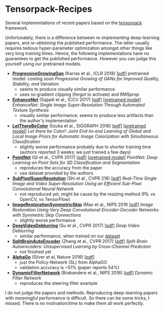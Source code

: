 # Tensorpack-Recipes

Several implementations of recent papers based on the [tensorpack](https://github.com/ppwwyyxx/tensorpack) framework.

Unfortunately, there is a difference between *re-implementing* deep-learning papers, and *re-obtaining* the published performance. The latter usually requires tedious hyper-parameter optimization amongst other things like very long training times. Hence, the following implementations have no guarantees to get the published performance. However you can judge this yourself using our pretrained models.

- **[ProgressiveGrowingGan](./ProgressiveGrowingGan)** (Karras et al., ICLR 2018) [[pdf]](https://arxiv.org/abs/1710.10196) pretrained model: coming soon
*Progressive Growing of GANs for Improved Quality, Stability, and Variation*
    + seems to produce visually similar performance
    + uses no gradient clipping (forgot to activate) and RMSprop
- **[EnhanceNet](./EnhanceNet)** (Sajjadi et al., ICCV 2017) [[pdf]](https://arxiv.org/abs/1612.07919) [[pretrained model]](http://files.patwie.com/recipes/models/enet-pat.npy)
*EnhanceNet: Single Image Super-Resolution Through Automated Texture Synthesis*
    + visually similar performance; seems to produce less artifacts than the author's implementation
- **[LetThereBeColor](./LetThereBeColor)** (Iizuka et al., SIGGRAPH 2016) [[pdf]](http://hi.cs.waseda.ac.jp/~iizuka/projects/colorization/en/) [[pretrained model]](http://files.patwie.com/recipes/models/let-there-be-color.npy)
*Let there be Color!: Joint End-to-end Learning of Global and Local Image Priors for Automatic Image Colorization with Simultaneous Classification*
    + slightly worse performance probably due to shorter training time (authors reported 3 weeks; we just trained a few days)
- **[PointNet](./PointNet)** (Qi et al., CVPR 2017) [[pdf]](https://arxiv.org/abs/1612.00593) [[pretrained model]](http://files.patwie.com/recipes/models/pointnet.npy)
*PointNet: Deep Learning on Point Sets for 3D Classification and Segmentation*
    + reproduces the accuracy from the paper
    + use dataset provided by the authors
- **[SubPixelSuperResolution](./SubPixelSuperResolution)** (Shi et al., CVPR 216) [[pdf]](https://arxiv.org/abs/1609.05158)
*Real-Time Single Image and Video Super-Resolution Using an Efficient Sub-Pixel Convolutional Neural Network*
    + not reproduced yet, might be cause by the resizing method (PIL vs OpenCV, vs TensorFlow)
- **[ImageRestorationSymmetricSkip](./ImageRestorationSymmetricSkip)** (Mao et al., NIPS 2016 [[pdf]](https://arxiv.org/abs/1606.08921)
*Image Restoration Using Very Deep Convolutional Encoder-Decoder Networks with Symmetric Skip Connections*
    + slightly worse performance
- **[DeepVideoDeblurring](./DeepVideoDeblurring)** (Su et al., CVPR 2017) [[pdf]](https://arxiv.org/abs/1611.08387)
*Deep Video Deblurring*
    + similar performance, when trained on our [dataset](https://github.com/cgtuebingen/learning-blind-motion-deblurring)
- **[SplitBrainAutoEncoder](./SplitBrainAutoEncoder)** (Zhang et al., CVPR 2017) [[pdf]](https://arxiv.org/abs/1611.09842)
*Split-Brain Autoencoders: Unsupervised Learning by Cross-Channel Prediction*
    + not finished yet
- **[AlphaGo](./AlphaGo)** (Silver et al, Nature 2016) [[pdf]](https://gogameguru.com/i/2016/03/deepmind-mastering-go.pdf)
    + just the Policy-Network (SL) from AlphaGO
    + validation accuracy is ~51% (paper reports 54%)
- **[DynamicFilterNetwork](./DynamicFilterNetwork)** (Brabandere et al., NIPS 2016) [[pdf]](https://arxiv.org/abs/1605.09673)
*Dynamic Filter Network*
    + reproduces the steering filter example


 I do not judge the papers and methods. Reproducing deep-learning papers with *meaningful* performance is difficult. So there can be some tricks, I missed. There is no motivation/time to make them all work perfectly.